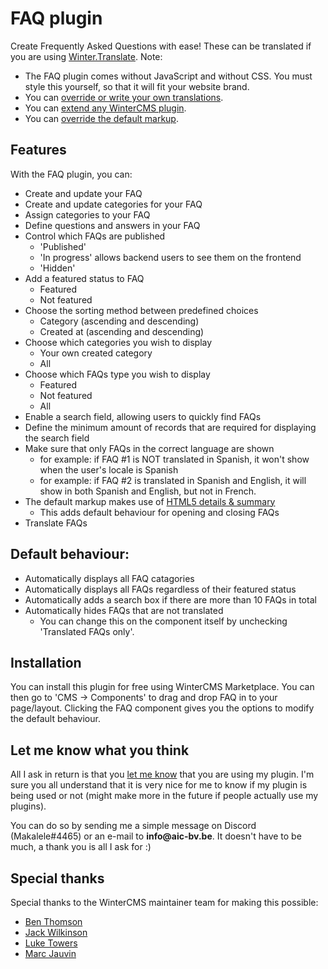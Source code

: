 # FAQ plugin

Create Frequently Asked Questions with ease!
These can be translated if you are using [Winter.Translate](https://github.com/wintercms/wn-translate-plugin).
Note:

- The FAQ plugin comes without JavaScript and without CSS. You must style this yourself, so that it will fit your website brand.
- You can [override or write your own translations](https://wintercms.com/docs/plugin/localization#overriding).
- You can [extend any WinterCMS plugin](https://wintercms.com/docs/plugin/extending).
- You can [override the default markup](https://wintercms.com/docs/cms/components#overriding-partials).

## Features

With the FAQ plugin, you can:

- Create and update your FAQ
- Create and update categories for your FAQ
- Assign categories to your FAQ
- Define questions and answers in your FAQ
- Control which FAQs are published
    - 'Published'
    - 'In progress' allows backend users to see them on the frontend
    - 'Hidden'
- Add a featured status to FAQ
    - Featured
    - Not featured
- Choose the sorting method between predefined choices
    - Category (ascending and descending)
    - Created at (ascending and descending)
- Choose which categories you wish to display
    - Your own created category
    - All
- Choose which FAQs type you wish to display
    - Featured
    - Not featured
    - All
- Enable a search field, allowing users to quickly find FAQs
- Define the minimum amount of records that are required for displaying the search field
- Make sure that only FAQs in the correct language are shown
    - for example: if FAQ #1 is NOT translated in Spanish, it won't show when the user's locale is Spanish
    - for example: if FAQ #2 is translated in Spanish and English, it will show in both Spanish and English, but not in French.
- The default markup makes use of [HTML5 details & summary](https://developer.mozilla.org/en-US/docs/Web/HTML/Element/details)
    - This adds default behaviour for opening and closing FAQs
- Translate FAQs

## Default behaviour:

- Automatically displays all FAQ catagories
- Automatically displays all FAQs regardless of their featured status
- Automatically adds a search box if there are more than 10 FAQs in total
- Automatically hides FAQs that are not translated
    - You can change this on the component itself by unchecking 'Translated FAQs only'.

## Installation

You can install this plugin for free using WinterCMS Marketplace.
You can then go to 'CMS -> Components' to drag and drop FAQ in to your page/layout.
Clicking the FAQ component gives you the options to modify the default behaviour.

## Let me know what you think

All I ask in return is that you [let me know](https://github.com/AIC-BV) that you are using my plugin.
I'm sure you all understand that it is very nice for me to know if my plugin is being used or not (might make more in the future if people actually use my plugins).

You can do so by sending me a simple message on Discord (Makalele#4465) or an e-mail to __info@aic-bv.be__. It doesn't have to be much, a thank you is all I ask for :)

## Special thanks

Special thanks to the WinterCMS maintainer team for making this possible:

- [Ben Thomson](https://github.com/bennothommo)
- [Jack Wilkinson](https://github.com/jaxwilko)
- [Luke Towers](https://github.com/LukeTowers)
- [Marc Jauvin](https://github.com/mjauvin)

